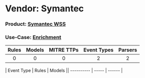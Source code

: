 Vendor: Symantec
================
### Product: [Symantec WSS](../ds_symantec_symantec_wss.md)
### Use-Case: [Enrichment](../../../../UseCases/uc_enrichment.md)

| Rules | Models | MITRE TTPs | Event Types | Parsers |
|:-----:|:------:|:----------:|:-----------:|:-------:|
|   0   |   0    |     0      |      2      |    2    |

| Event Type | Rules | Models || ---------- | ----- | ------ |
